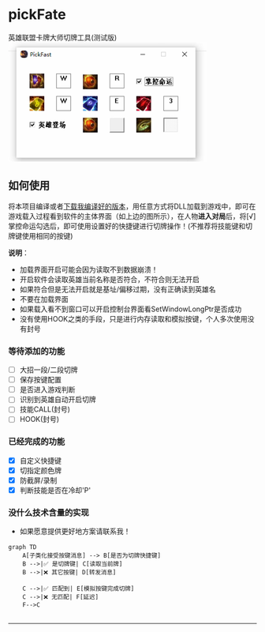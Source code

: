# pickFate
英雄联盟卡牌大师切牌工具(测试版)  
![image](https://github.com/dearkiku/pickFate/blob/main/temp/QQ%E5%9B%BE%E7%89%8720250420192505.png)

## 如何使用
将本项目编译或者[下载我编译好的版本](https://github.com/dearkiku/pickFate/releases/tag/TEST)，用任意方式将DLL加载到游戏中，即可在游戏载入过程看到软件的主体界面（如上边的图所示），在人物**进入对局**后，将[√]掌控命运勾选后，即可使用设置好的快捷键进行切牌操作！(不推荐将技能键和切牌键使用相同的按键)  
  
**说明**：
- 加载界面开启可能会因为读取不到数据崩溃！
- 开启软件会读取英雄当前名称是否符合，不符合则无法开启
- 如果符合但是无法开启就是基址/偏移过期，没有正确读到英雄名
- 不要在加载界面
- 如果载入看不到窗口可以开启控制台界面看SetWindowLongPtr是否成功
- 没有使用HOOK之类的手段，只是进行内存读取和模拟按键，个人多次使用没有封号
### 等待添加的功能
- [ ] 大招一段/二段切牌
- [ ] 保存按键配置
- [ ] 是否进入游戏判断
- [ ] 识别到英雄自动开启切牌
- [ ] 技能CALL(封号)
- [ ] HOOK(封号)

### 已经完成的功能
- [x] 自定义快捷键
- [x] 切指定颜色牌
- [x] 防截屏/录制
- [x] 判断技能是否在冷却'P'

### 没什么技术含量的实现
- 如果愿意提供更好地方案请联系我！
```mermaid
graph TD
    A[子类化接受按键消息] --> B[是否为切牌快捷键]
    B -->|✅ 是切牌键| C[读取当前牌]
    B -->|❌ 其它按键| D[转发消息]
    
    C -->|✅ 匹配到| E[模拟按键完成切牌]
    C -->|❌ 无匹配| F[延迟]
    F-->C
    
```

---
